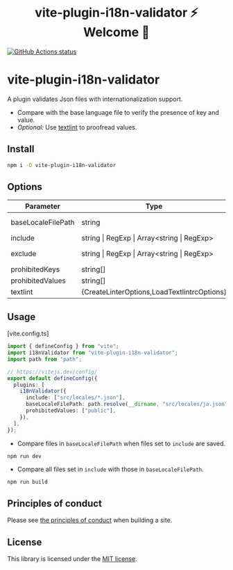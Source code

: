 <h1 align="center">vite-plugin-i18n-validator ⚡ Welcome 🐷</h1>

<p align="left">
  <a href="https://github.com/actions/setup-node"><img alt="GitHub Actions status" src="https://github.com/activeguild/vite-plugin-i18n-validator/workflows/release/badge.svg" style="max-width:100%;"></a>
</p>

# vite-plugin-i18n-validator

A plugin validates Json files with internationalization support.

- Compare with the base language file to verify the presence of key and value.
- _Optional:_ Use [textlint](https://github.com/textlint/textlint) to proofread values.

## Install

```bash
npm i -D vite-plugin-i18n-validator
```

## Options

| Parameter          | Type                                        | Description                              |
| ------------------ | ------------------------------------------- | ---------------------------------------- |
| baseLocaleFilePath | string                                      | Set the path of the file to be compared. |
| include            | string \| RegExp \| Array<string \| RegExp> | Set the target path.                     |
| exclude            | string \| RegExp \| Array<string \| RegExp> | Set the paths you want to exclude.       |
| prohibitedKeys     | string[]                                    | Set prohibited keys.                     |
| prohibitedValues   | string[]                                    | Set prohibited values.                   |
| textlint           | {CreateLinterOptions,LoadTextlintrcOptions} | https://github.com/textlint/textlint     |

## Usage

[vite.config.ts]

```ts
import { defineConfig } from "vite";
import i18nValidator from "vite-plugin-i18n-validator";
import path from "path";

// https://vitejs.dev/config/
export default defineConfig({
  plugins: [
    i18nValidator({
      include: ["src/locales/*.json"],
      baseLocaleFilePath: path.resolve(__dirname, "src/locales/ja.json"),
      prohibitedValues: ["public"],
    }),
  ],
});
```

- Compare files in `baseLocaleFilePath` when files set to `include` are saved.

```bash
npm run dev
```

- Compare all files set in `include` with those in `baseLocaleFilePath`.

```base
npm run build
```

## Principles of conduct

Please see [the principles of conduct](https://github.com/activeguild/vite-plugin-i18n-validator/blob/master/.github/CONTRIBUTING.md) when building a site.

## License

This library is licensed under the [MIT license](https://github.com/activeguild/vite-plugin-i18n-validator/blob/master/LICENSE).
